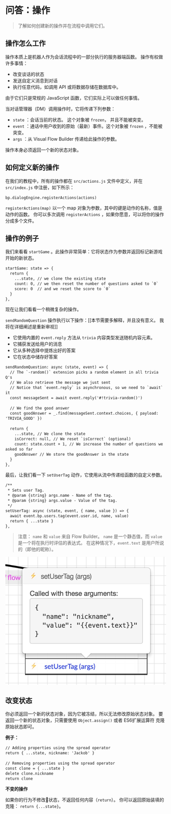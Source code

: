 # 问答：操作

> 了解如何创建新的操作并在流程中调用它们。

## 操作怎么工作

操作本质上是机器人作为会话流程中的一部分执行的服务器端函数。 操作有权做许多事情：

- 改变谈话的状态
- 发送自定义消息到对话
- 执行任意代码，如调用 API 或将数据存储在数据库中。

由于它们只是常规的 JavaScript 函数，它们实际上可以做任何事情。

当对话管理器（DM）调用操作时，它将传递下列参数：

- `state` ：会话当前的状态。 这个对象被 `frozen`， 并且不能被突变。
- `event` ：通话中用户收到的原始（最新）事件。这个对象被 `frozen` ，不能被突变。
- `args` ：从 Visual Flow Builder 传递给此操作的参数。

操作本身必须返回一个新的状态对象。

## 如何定义新的操作

在我们的教程中，所有的操作都在 `src/actions.js` 文件中定义，并在 `src/index.js` 中注册，如下所示：

```
bp.dialogEngine.registerActions(actions)
```

`registerActions(map)` 以一个 map 对象为参数，其中的键是动作的名称，值是动作的函数。 你可以多次调用 `registerActions` ，如果你愿意，可以将你的操作分成多个文件。

## 操作的例子

我们来看看 `startGame` 。此操作非常简单：它将状态作为参数并返回标记新游戏开始的新状态。

```
startGame: state => {
  return {
    ...state, // we clone the existing state
    count: 0, // we then reset the number of questions asked to `0`
    score: 0  // and we reset the score to `0`
  }
},
```

现在让我们看看一个稍微复杂的操作。

`sendRandomQuestion` 操作执行以下操作：[[本节需要多解释，并且没有意义。 我将在详细阐述是重新审视]]

- 它使用内置的 `event.reply` 方法从 `trivia` 内容类型发送随机内容元素。
- 它捕获发送给用户的消息
- 它从多种选择中提炼出好的答案
- 它在状态中储存好答案

```
sendRandomQuestion: async (state, event) => {
  // The `-random()` extension picks a random element in all trivia Q's
  // We also retrieve the message we just sent
  // Notice that `event.reply` is asynchronous, so we need to `await` it
  const messageSent = await event.reply('#!trivia-random()')

  // We find the good answer
  const goodAnswer = _.find(messageSent.context.choices, { payload: 'TRIVIA_GOOD' })

  return {
    ...state, // We clone the state
    isCorrect: null, // We reset `isCorrect` (optional)
    count: state.count + 1, // We increase the number of questions we asked so far
    goodAnswer // We store the goodAnswer in the state
  }
},
```

最后，让我们看一下 `setUserTag` 动作，它使用从流中传递给函数的自定义参数。

```
/**
 * Sets user Tag.
 * @param {string} args.name - Name of the tag.
 * @param {string} args.value - Value of the tag.
 */
setUserTag: async (state, event, { name, value }) => {
  await event.bp.users.tag(event.user.id, name, value)
  return { ...state }
},
```

> 注意： `name` 和 `value` 来自 Flow Builder。 `name` 是一个静态值，而 `value` 是一个将在执行时评估的表达式。 在这种情况下，`event.text` 是用户所说的（即他的昵称）。

![参数](./image/setUserTagArgs.jpg)

## 改变状态

你必须返回一个新的状态对象，因为它被冻结，所以无法修改原始状态对象。 要返回一个新的状态对象，只需要使用 `Object.assign()` 或者 ES6扩展运算符 克隆原始状态即可。

**例子：**

```
// Adding properties using the spread operator
return { ...state, nickname: 'Jackob' }

// Removing properties using the spread operator
const clone = { ...state }
delete clone.nickname
return clone
```

**不变的操作**

如果你的行为不修改状态，不返回任何内容（`return`）。 你可以返回原始装填的克隆： `return {...state}`。